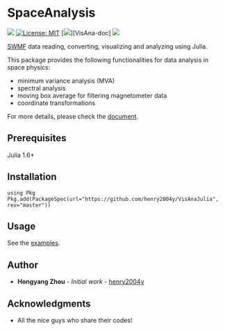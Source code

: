 # SpaceAnalysis
[![](https://img.shields.io/github/workflow/status/henry2004y/VisAnaJulia/CI)](https://github.com/henry2004y/VisAnaJulia/actions)
[![License: MIT](https://img.shields.io/badge/License-MIT-green.svg)](LICENSE)
[![](https://img.shields.io/badge/docs-latest-blue.svg)][VisAna-doc]
[![][codecov-img]][codecov-url]

[SWMF](http://csem.engin.umich.edu/tools/swmf/) data reading, converting, visualizing and analyzing using Julia.

This package provides the following functionalities for data analysis in space physics:
  * minimum variance analysis (MVA)
  * spectral analysis
  * moving box average for filtering magnetometer data
  * coordinate transformations

For more details, please check the [document][SpaceAnalysis-doc].

## Prerequisites

Julia 1.6+

## Installation
```
using Pkg
Pkg.add(PackageSpec(url="https://github.com/henry2004y/VisAnaJulia", rev="master"))
```

## Usage

See the [examples](docs/src/man/examples.md).

## Author

* **Hongyang Zhou** - *Initial work* - [henry2004y](https://github.com/henry2004y)

## Acknowledgments

* All the nice guys who share their codes!

[codecov-img]: https://codecov.io/gh/henry2004y/VisAnaJulia/branch/master/graph/badge.svg
[codecov-url]: https://codecov.io/gh/henry2004y/VisAnaJulia
[SpaceAnalysis-doc]: https://henry2004y.github.io/VisAnaJulia/dev

